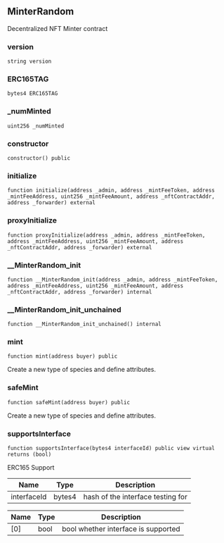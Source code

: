 ## MinterRandom

Decentralized NFT Minter contract

### version

```solidity
string version
```

### ERC165TAG

```solidity
bytes4 ERC165TAG
```

### _numMinted

```solidity
uint256 _numMinted
```

### constructor

```solidity
constructor() public
```

### initialize

```solidity
function initialize(address _admin, address _mintFeeToken, address _mintFeeAddress, uint256 _mintFeeAmount, address _nftContractAddr, address _forwarder) external
```

### proxyInitialize

```solidity
function proxyInitialize(address _admin, address _mintFeeToken, address _mintFeeAddress, uint256 _mintFeeAmount, address _nftContractAddr, address _forwarder) external
```

### __MinterRandom_init

```solidity
function __MinterRandom_init(address _admin, address _mintFeeToken, address _mintFeeAddress, uint256 _mintFeeAmount, address _nftContractAddr, address _forwarder) internal
```

### __MinterRandom_init_unchained

```solidity
function __MinterRandom_init_unchained() internal
```

### mint

```solidity
function mint(address buyer) public
```

Create a new type of species and define attributes.

### safeMint

```solidity
function safeMint(address buyer) public
```

Create a new type of species and define attributes.

### supportsInterface

```solidity
function supportsInterface(bytes4 interfaceId) public view virtual returns (bool)
```

ERC165 Support

| Name | Type | Description |
| ---- | ---- | ----------- |
| interfaceId | bytes4 | hash of the interface testing for |

| Name | Type | Description |
| ---- | ---- | ----------- |
| [0] | bool | bool whether interface is supported |

